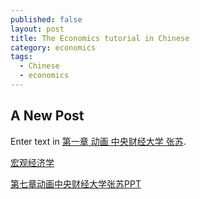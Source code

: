 ```yaml
---
published: false
layout: post
title: The Economics tutorial in Chinese
category: economics
tags:
  - Chinese
  - economics
---
```

## A New Post

Enter text in [第一章 动画 中央财经大学 张苏](http://wenku.baidu.com/view/96c6fa422af90242a995e532.html?from=search&isbtn=1). 


[宏观经济学](http://www.51wendang.com/doc/bab1d27635ca81999fb3452f)

[第七章动画中央财经大学张苏PPT](http://www.51wendang.com/doc/42753147d30a3c229c354f52/2)


